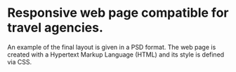 # Responsive web page compatible for travel agencies.

An example of the final layout is given in a PSD format.  The web page is created with a Hypertext Markup Language (HTML) and its style is defined via CSS.

